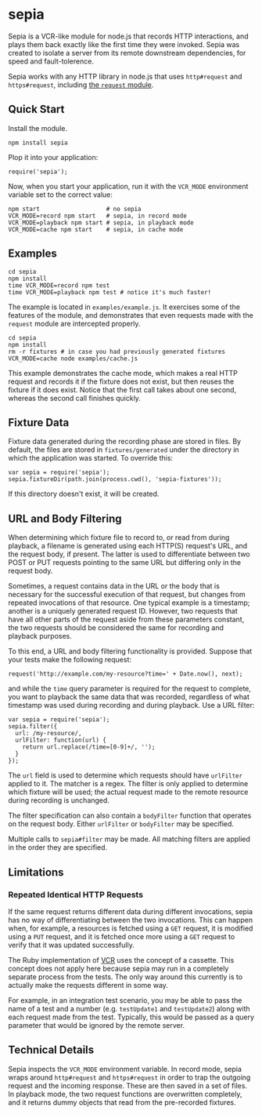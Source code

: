 # sepia

Sepia is a VCR-like module for node.js that records HTTP interactions, and
plays them back exactly like the first time they were invoked. Sepia was
created to isolate a server from its remote downstream dependencies, for speed
and fault-tolerence.

Sepia works with any HTTP library in node.js that uses `http#request` and
`https#request`, including [the `request`
module](https://github.com/mikeal/request).

## Quick Start

Install the module.

    npm install sepia

Plop it into your application:

    require('sepia');

Now, when you start your application, run it with the `VCR_MODE` environment
variable set to the correct value:

    npm start                   # no sepia
    VCR_MODE=record npm start   # sepia, in record mode
    VCR_MODE=playback npm start # sepia, in playback mode
    VCR_MODE=cache npm start    # sepia, in cache mode

## Examples

    cd sepia
    npm install
    time VCR_MODE=record npm test
    time VCR_MODE=playback npm test # notice it's much faster!

The example is located in `examples/example.js`. It exercises some of the
features of the module, and demonstrates that even requests made with the
`request` module are intercepted properly.

    cd sepia
    npm install
    rm -r fixtures # in case you had previously generated fixtures
    VCR_MODE=cache node examples/cache.js

This example demonstrates the cache mode, which makes a real HTTP request and
records it if the fixture does not exist, but then reuses the fixture if it
does exist. Notice that the first call takes about one second, whereas the
second call finishes quickly.

## Fixture Data

Fixture data generated during the recording phase are stored in files. By
default, the files are stored in `fixtures/generated` under the directory in
which the application was started. To override this:

    var sepia = require('sepia');
    sepia.fixtureDir(path.join(process.cwd(), 'sepia-fixtures'));

If this directory doesn't exist, it will be created.

## URL and Body Filtering

When determining which fixture file to record to, or read from during
playback, a filename is generated using each HTTP(S) request's URL, and the
request body, if present. The latter is used to differentiate between two POST
or PUT requests pointing to the same URL but differing only in the request
body.

Sometimes, a request contains data in the URL or the body that is necessary for
the successful execution of that request, but changes from repeated invocations
of that resource. One typical example is a timestamp; another is a uniquely
generated request ID. However, two requests that have all other parts of the
request aside from these parameters constant, the two requests should be
considered the same for recording and playback purposes.

To this end, a URL and body filtering functionality is provided. Suppose that
your tests make the following request:

    request('http://example.com/my-resource?time=' + Date.now(), next);

and while the `time` query parameter is required for the request to complete,
you want to playback the same data that was recorded, regardless of what
timestamp was used during recording and during playback. Use a URL filter:

    var sepia = require('sepia');
    sepia.filter({
      url: /my-resource/,
      urlFilter: function(url) {
        return url.replace(/time=[0-9]+/, '');
      }
    });

The `url` field is used to determine which requests should have `urlFilter`
applied to it. The matcher is a regex. The filter is only applied to determine
which fixture will be used; the actual request made to the remote resource
during recording is unchanged.

The filter specification can also contain a `bodyFilter` function that operates
on the request body. Either `urlFilter` or `bodyFilter` may be specified.

Multiple calls to `sepia#filter` may be made. All matching filters are applied
in the order they are specified.

## Limitations

### Repeated Identical HTTP Requests

If the same request returns different data during different invocations, sepia
has no way of differentiating between the two invocations. This can happen
when, for example, a resources is fetched using a `GET` request, it is
modified using a `PUT` request, and it is fetched once more using a `GET`
request to verify that it was updated successfully.

The Ruby implementation of [VCR](https://github.com/vcr/vcr) uses the concept
of a cassette. This concept does not apply here because sepia may run in a
completely separate process from the tests. The only way around this currently
is to actually make the requests different in some way.

For example, in an integration test scenario, you may be able to pass the name
of a test and a number (e.g. `testUpdate1` and `testUpdate2`) along with each
request made from the test. Typically, this would be passed as a query
parameter that would be ignored by the remote server.

## Technical Details

Sepia inspects the `VCR_MODE` environment variable. In record mode, sepia wraps
around `http#request` and `https#request` in order to trap the outgoing request
and the incoming response. These are then saved in a set of files. In playback
mode, the two request functions are overwritten completely, and it returns
dummy objects that read from the pre-recorded fixtures.
